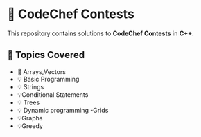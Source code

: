 # 🚀 CodeChef Contests  
This repository contains solutions to **CodeChef Contests** in **C++**.  

## 📌 Topics Covered  
- 📝 Arrays,Vectors
- 💡 Basic Programming
- 💡 Strings
- 💡Conditional Statements
- 💡 Trees
- 💡 Dynamic programming -Grids
- 💡Graphs
- 💡Greedy
